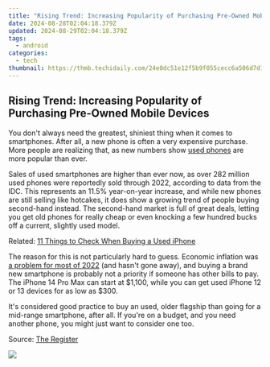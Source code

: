 ```yaml
---
title: "Rising Trend: Increasing Popularity of Purchasing Pre-Owned Mobile Devices"
date: 2024-08-28T02:04:18.379Z
updated: 2024-08-29T02:04:18.379Z
tags:
  - android
categories:
  - tech
thumbnail: https://thmb.techidaily.com/24e0dc51e12f5b9f055cecc6a506d7d138fabdda0ae093776ec83b207119870f.jpg
---
```


## Rising Trend: Increasing Popularity of Purchasing Pre-Owned Mobile Devices

You don't always need the greatest, shiniest thing when it comes to smartphones. After all, a new phone is often a very expensive purchase. More people are realizing that, as new numbers show [used phones](https://snapchat-videos.techidaily.com/updated-the-ultimate-guide-to-sending-animated-gifs-on-snapchat-for-2024/) are more popular than ever.

 Sales of used smartphones are higher than ever now, as over 282 million used phones were reportedly sold through 2022, according to data from the IDC. This represents an 11.5% year-on-year increase, and while new phones are still selling like hotcakes, it does show a growing trend of people buying second-hand instead. The second-hand market is full of great deals, letting you get old phones for really cheap or even knocking a few hundred bucks off a current, slightly used model.

Related: [11 Things to Check When Buying a Used iPhone](https://games-able.techidaily.com/8-crucial-tweaks-that-can-elevate-your-ps4s-capabilities/) 

 The reason for this is not particularly hard to guess. Economic inflation was [a problem for most of 2022](https://en.wikipedia.org/wiki/2021%E2%80%932023%5Finflation%5Fsurge) (and hasn't gone away), and buying a brand new smartphone is probably not a priority if someone has other bills to pay. The iPhone 14 Pro Max can start at $1,100, while you can get used iPhone 12 or 13 devices for as low as $300.

 It's considered good practice to buy an used, older flagship than going for a mid-range smartphone, after all. If you're on a budget, and you need another phone, you might just want to consider one too.

 Source: [The Register](https://www.theregister.com/2023/01/10/idc%5Fsecondhand%5Fphones%5Fsales%5Fbright%5Fspot%5Fin%5Fcrappy%5Fphone%5Fmarket/)

<ins class="adsbygoogle"
     style="display:block"
     data-ad-format="autorelaxed"
     data-ad-client="ca-pub-7571918770474297"
     data-ad-slot="1223367746"></ins>



<ins class="adsbygoogle"
     style="display:block"
     data-ad-client="ca-pub-7571918770474297"
     data-ad-slot="8358498916"
     data-ad-format="auto"
     data-full-width-responsive="true"></ins>



<!-- affiliate ads begin -->
<a href="https://estore.winxdvd.com/order/checkout.php?PRODS=12653853&QTY=1&AFFILIATE=108875&CART=1"><img src="https://secure.avangate.com/images/merchant/bcb41ccdc4363c6848a1d760f26c28a0/products/14_videoproc-converter-ai-box.png" border="0"></a>
<!-- affiliate ads end -->